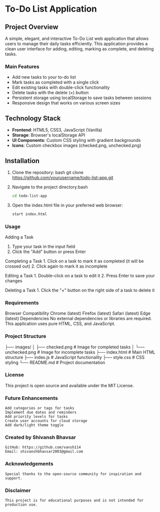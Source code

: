 # To-Do List Application

## Project Overview
A simple, elegant, and interactive To-Do List web application that allows users to manage their daily tasks efficiently. This application provides a clean user interface for adding, editing, marking as complete, and deleting tasks.

### Main Features
- Add new tasks to your to-do list
- Mark tasks as completed with a single click
- Edit existing tasks with double-click functionality
- Delete tasks with the delete (×) button
- Persistent storage using localStorage to save tasks between sessions
- Responsive design that works on various screen sizes

## Technology Stack
- **Frontend**: HTML5, CSS3, JavaScript (Vanilla)
- **Storage**: Browser's localStorage API
- **UI Components**: Custom CSS styling with gradient backgrounds
- **Icons**: Custom checkbox images (checked.png, unchecked.png)

## Installation

1. Clone the repository:
   bash
   git clone https://github.com/yourusername/todo-list-app.git

2. Navigate to the project directory:bash
   ```bash
   cd todo-list-app

3. Open the index.html file in your preferred web browser:
   ```bash
   start index.html

### Usage

Adding a Task
1. Type your task in the input field
2. Click the "Add" button or press Enter

Completing a Task
    1. Click on a task to mark it as completed (it will be crossed out)
    2. Click again to mark it as incomplete

Editing a Task
    1. Double-click on a task to edit it
    2. Press Enter to save your changes

Deleting a Task
    1. Click the "×" button on the right side of a task to delete it

### Requirements

Browser Compatibility
    Chrome (latest)
    Firefox (latest)
    Safari (latest)
    Edge (latest)
Dependencies
    No external dependencies or libraries are required. This application uses pure HTML, CSS, and JavaScript.

### Project Structure

├── images/
│   ├── checked.png     # Image for completed tasks
│   └── unchecked.png   # Image for incomplete tasks
├── index.html          # Main HTML structure
├── index.js            # JavaScript functionality
├── style.css           # CSS styling
└── README.md           # Project documentation

### License
This project is open source and available under the MIT License.

### Future Enhancements
    Add categories or tags for tasks
    Implement due dates and reminders
    Add priority levels for tasks
    Create user accounts for cloud storage
    Add dark/light theme toggle

### Created by Shivansh Bhavsar
    GitHub: https://github.com/vansh114
    Email: shivanshbhavsar2003@gmail.com

### Acknowledgements
    Special thanks to the open-source community for inspiration and support.

### Disclaimer
    This project is for educational purposes and is not intended for production use.
